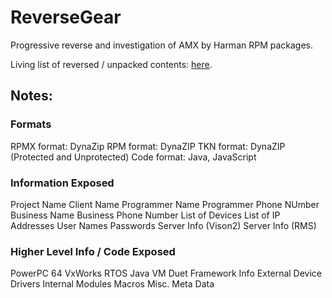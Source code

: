 # ReverseGear
Progressive reverse and investigation of AMX by Harman RPM packages.

Living list of reversed / unpacked contents: [here](https://github.com/joshaxey/ReverseGear/blob/master/rpmx_reverse/rpmx_contents_full/README.md "Here!").

## Notes:

### Formats
RPMX format: DynaZip
RPM format: DynaZIP
TKN format: DynaZIP (Protected and Unprotected)
Code format: Java, JavaScript

### Information Exposed
Project Name
Client Name
Programmer Name
Programmer Phone NUmber
Business Name
Business Phone Number
List of Devices
List of IP Addresses
User Names
Passwords
Server Info (Vison2)
Server Info (RMS)

### Higher Level Info / Code Exposed
PowerPC 64
VxWorks RTOS
Java VM
Duet Framework Info
External Device Drivers
Internal Modules
Macros
Misc. Meta Data
